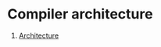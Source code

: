 # Compiler architecture

1. [Architecture](https://github.com/hiphoox/c202-assembly/blob/master/docs/architecture/Compiler_Architecture.pdf)